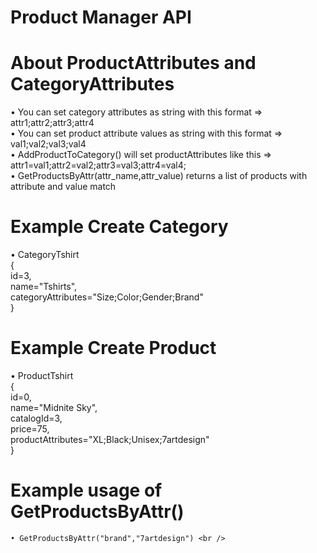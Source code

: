# Product Manager API

# About ProductAttributes and CategoryAttributes
  • You can set category attributes as string with this format => attr1;attr2;attr3;attr4 <br />
  • You can set product attribute values as string with this format => val1;val2;val3;val4 <br />
  • AddProductToCategory() will set productAttributes like this => attr1=val1;attr2=val2;attr3=val3;attr4=val4; <br />
  • GetProductsByAttr(attr_name,attr_value) returns a list of products with attribute and value match <br />

# Example Create Category
  • CategoryTshirt <br />
  { <br />
    id=3, <br />
    name="Tshirts", <br />
    categoryAttributes="Size;Color;Gender;Brand" <br />
  } <br />

# Example Create Product
  • ProductTshirt <br />
  { <br />
    id=0, <br />
    name="Midnite Sky", <br />
    catalogId=3, <br />
    price=75, <br />
    productAttributes="XL;Black;Unisex;7artdesign" <br />
  } <br />
  
  # Example usage of GetProductsByAttr()
    • GetProductsByAttr("brand","7artdesign") <br />
